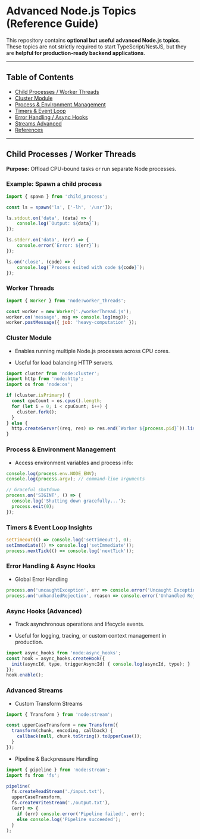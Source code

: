 # Advanced Node.js Topics (Reference Guide)

This repository contains **optional but useful advanced Node.js topics**.  
These topics are not strictly required to start TypeScript/NestJS, but they are **helpful for production-ready backend applications**.

---

## Table of Contents

- [Child Processes / Worker Threads](#child-processes--worker-threads)
- [Cluster Module](#cluster-module)
- [Process & Environment Management](#process--environment-management)
- [Timers & Event Loop](#timers--event-loop)
- [Error Handling / Async Hooks](#error-handling--async-hooks)
- [Streams Advanced](#streams-advanced)
- [References](#references)

---

## Child Processes / Worker Threads

**Purpose:** Offload CPU-bound tasks or run separate Node processes.

### Example: Spawn a child process
```js
import { spawn } from 'child_process';

const ls = spawn('ls', ['-lh', '/usr']);

ls.stdout.on('data', (data) => {
    console.log(`Output: ${data}`);
});

ls.stderr.on('data', (err) => {
    console.error(`Error: ${err}`);
});

ls.on('close', (code) => {
    console.log(`Process exited with code ${code}`);
});
```
### Worker Threads
```js
import { Worker } from 'node:worker_threads';

const worker = new Worker('./workerThread.js');
worker.on('message', msg => console.log(msg));
worker.postMessage({ job: 'heavy-computation' });

```

### Cluster Module
- Enables running multiple Node.js processes across CPU cores.

- Useful for load balancing HTTP servers.
```js
import cluster from 'node:cluster';
import http from 'node:http';
import os from 'node:os';

if (cluster.isPrimary) {
  const cpuCount = os.cpus().length;
  for (let i = 0; i < cpuCount; i++) {
    cluster.fork();
  }
} else {
  http.createServer((req, res) => res.end(`Worker ${process.pid}`)).listen(3000);
}

```

### Process & Environment Management

- Access environment variables and process info:
```js
console.log(process.env.NODE_ENV);
console.log(process.argv); // command-line arguments

// Graceful shutdown
process.on('SIGINT', () => {
  console.log('Shutting down gracefully...');
  process.exit(0);
});

```

### Timers & Event Loop Insights
```js
setTimeout(() => console.log('setTimeout'), 0);
setImmediate(() => console.log('setImmediate'));
process.nextTick(() => console.log('nextTick'));

```

### Error Handling & Async Hooks
- Global Error Handling
```js
process.on('uncaughtException', err => console.error('Uncaught Exception:', err));
process.on('unhandledRejection', reason => console.error('Unhandled Rejection:', reason));

```

### Async Hooks (Advanced)

- Track asynchronous operations and lifecycle events.

- Useful for logging, tracing, or custom context management in production.
```js
import async_hooks from 'node:async_hooks';
const hook = async_hooks.createHook({
  init(asyncId, type, triggerAsyncId) { console.log(asyncId, type); }
});
hook.enable();

```

### Advanced Streams
- Custom Transform Streams
```js
import { Transform } from 'node:stream';

const upperCaseTransform = new Transform({
  transform(chunk, encoding, callback) {
    callback(null, chunk.toString().toUpperCase());
  }
});

```
- Pipeline & Backpressure Handling
```js
import { pipeline } from 'node:stream';
import fs from 'fs';

pipeline(
  fs.createReadStream('./input.txt'),
  upperCaseTransform,
  fs.createWriteStream('./output.txt'),
  (err) => {
    if (err) console.error('Pipeline failed:', err);
    else console.log('Pipeline succeeded');
  }
);

```